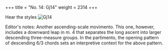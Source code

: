 +++
title = "No. 14: Gj14"
weight = 2314
+++

Hear the styles
![Gj14](/img/014DurDimM.jpg)


Editor's notes: Another ascending-scale movimento. This one, however, includes a downward leap in m. 4 that separates the long ascent into larger descending three-measure groups. In the partimento, the opening pattern of descending 6/3 chords sets an interpretive context for the above pattern.
